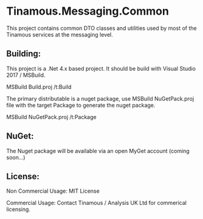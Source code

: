 # Tinamous.Messaging.Common

This project contains common DTO classes and utilities used by most of the Tinamous services at the messaging level.

## Building:

This project is a .Net 4.x based project. It should be build with Visual Studio 2017 / MSBuild.

MSBuild Build.proj /t:Build

The primary distributable is a nuget package, use MSBuild NuGetPack.proj file with the target Package to generate the nuget package.

MSBuild NuGetPack.proj /t:Package



## NuGet:

The Nuget package will be available via an open MyGet account (coming soon...)

## License:

Non Commercial Usage: MIT License

Commercial Usage: Contact Tinamous / Analysis UK Ltd for commerical licensing.
